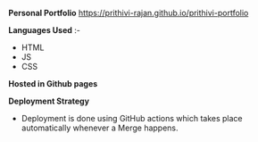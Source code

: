 **Personal Portfolio**
https://prithivi-rajan.github.io/prithivi-portfolio

**Languages Used** :-
 - HTML
 - JS
 - CSS
 
 **Hosted in Github pages**
 
 **Deployment Strategy** 
   - Deployment is done using GitHub actions which takes place automatically whenever a Merge happens.
